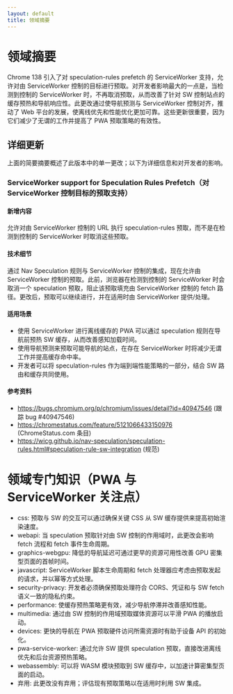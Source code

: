 ```yaml
---
layout: default
title: 领域摘要
---
```


# 领域摘要

Chrome 138 引入了对 speculation-rules prefetch 的 ServiceWorker 支持，允许对由 ServiceWorker 控制的目标进行预取。对开发者影响最大的一点是，当检测到控制的 ServiceWorker 时，不再取消预取，从而改善了针对 SW 控制站点的缓存预热和导航响应性。此更改通过使导航预测与 ServiceWorker 控制对齐，推动了 Web 平台的发展，使离线优先和性能优化更加可靠。这些更新很重要，因为它们减少了无谓的工作并提高了 PWA 预取策略的有效性。

## 详细更新

上面的简要摘要概述了此版本中的单一更改；以下为详细信息和对开发者的影响。

### ServiceWorker support for Speculation Rules Prefetch（对 ServiceWorker 控制目标的预取支持）

#### 新增内容
允许对由 ServiceWorker 控制的 URL 执行 speculation-rules 预取，而不是在检测到控制的 ServiceWorker 时取消这些预取。

#### 技术细节
通过 Nav Speculation 规则与 ServiceWorker 控制的集成，现在允许由 ServiceWorker 控制的预取。此前，浏览器在检测到控制的 ServiceWorker 时会取消一个 speculation 预取，阻止该预取填充由 ServiceWorker 控制的 fetch 路径。更改后，预取可以继续进行，并在适用时由 ServiceWorker 提供/处理。

#### 适用场景
- 使用 ServiceWorker 进行离线缓存的 PWA 可以通过 speculation 规则在导航前预热 SW 缓存，从而改善感知加载时间。
- 使用导航预测来预取可能导航的站点，在存在 ServiceWorker 时将减少无谓工作并提高缓存命中率。
- 开发者可以将 speculation-rules 作为端到端性能策略的一部分，结合 SW 路由和缓存共同使用。

#### 参考资料
- https://bugs.chromium.org/p/chromium/issues/detail?id=40947546 (跟踪 bug #40947546)  
- https://chromestatus.com/feature/5121066433150976 (ChromeStatus.com 条目)  
- https://wicg.github.io/nav-speculation/speculation-rules.html#speculation-rule-sw-integration (规范)

# 领域专门知识（PWA 与 ServiceWorker 关注点）

- css: 预取与 SW 的交互可以通过确保关键 CSS 从 SW 缓存提供来提高初始渲染速度。
- webapi: 当 speculation 预取针对由 SW 控制的作用域时，此更改会影响 fetch 流程和 fetch 事件生命周期。
- graphics-webgpu: 降低的导航延迟可通过更早的资源可用性改善 GPU 密集型页面的首帧时间。
- javascript: ServiceWorker 脚本生命周期和 fetch 处理器应考虑由预取发起的请求，并以幂等方式处理。
- security-privacy: 开发者必须确保预取处理符合 CORS、凭证和与 SW fetch 语义一致的隐私约束。
- performance: 使缓存预热策略更有效，减少导航停滞并改善感知性能。
- multimedia: 通过由 SW 控制的作用域预取媒体资源可以平滑 PWA 的播放启动。
- devices: 更快的导航在 PWA 预取硬件访问所需资源时有助于设备 API 的初始化。
- pwa-service-worker: 通过允许 SW 提供 speculation 预取，直接改进离线优先和后台资源预热策略。
- webassembly: 可以将 WASM 模块预取到 SW 缓存中，以加速计算密集型页面的启动。
- 弃用: 此更改没有弃用；评估现有预取策略以在适用时利用 SW 集成。
